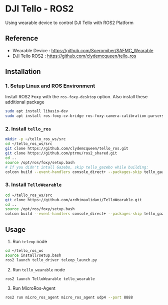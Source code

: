 # DJI Tello - ROS2 
Using wearable device to control DJI Tello with ROS2 Platform

## Reference 
- Wearable Device : 
https://github.com/Soeromiber/SAFMC_Wearable
- DJI Tello ROS2 : 
https://github.com/clydemcqueen/tello_ros

## Installation
### 1. Setup Linux and ROS Environment
Install ROS2 Foxy with the ```ros-foxy-desktop``` option. Also install these additional package
```bash
sudo apt install libasio-dev
sudo apt install ros-foxy-cv-bridge ros-foxy-camera-calibration-parsers
```
### 2. Install ```tello_ros```
```bash
mkdir -p ~/tello_ros_ws/src
cd ~/tello_ros_ws/src
git clone https://github.com/clydemcqueen/tello_ros.git
git clone https://github.com/ptrmu/ros2_shared.git
cd ..
source /opt/ros/foxy/setup.bash
# If you didn't intall Gazebo, skip tello_gazebo while building:
colcon build --event-handlers console_direct+ --packages-skip tello_gazebo
```
### 3. Install ```TelloWearable```
```bash
cd ~/tello_ros_ws/src
git clone https://github.com/ardhimaulidani/TelloWearable.git
cd ..
source /opt/ros/foxy/setup.bash
colcon build --event-handlers console_direct+ --packages-skip tello_gazebo
```
## Usage
1. Run ```teleop``` node
```bash
cd ~/tello_ros_ws
source install/setup.bash
ros2 launch tello_driver teleop_launch.py
```
2. Run ```tello_wearable``` node
```bash
ros2 launch TelloWearable tello_wearable
```
3. Run MicroRos-Agent
```bash
ros2 run micro_ros_agent micro_ros_agent udp4 --port 8888
```

